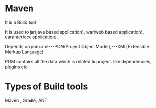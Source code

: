 # Maven
It is a Build tool

It is used to jar(java based application), war(web based application), ear(interface application).

Depends on pom.xml---POM(Project Object Model),---XML(Extensible Markup Language)

POM contains all the data which is related to project. like dependencies, plugins etc

# Types of Build tools
Maven , Gradle, ANT




